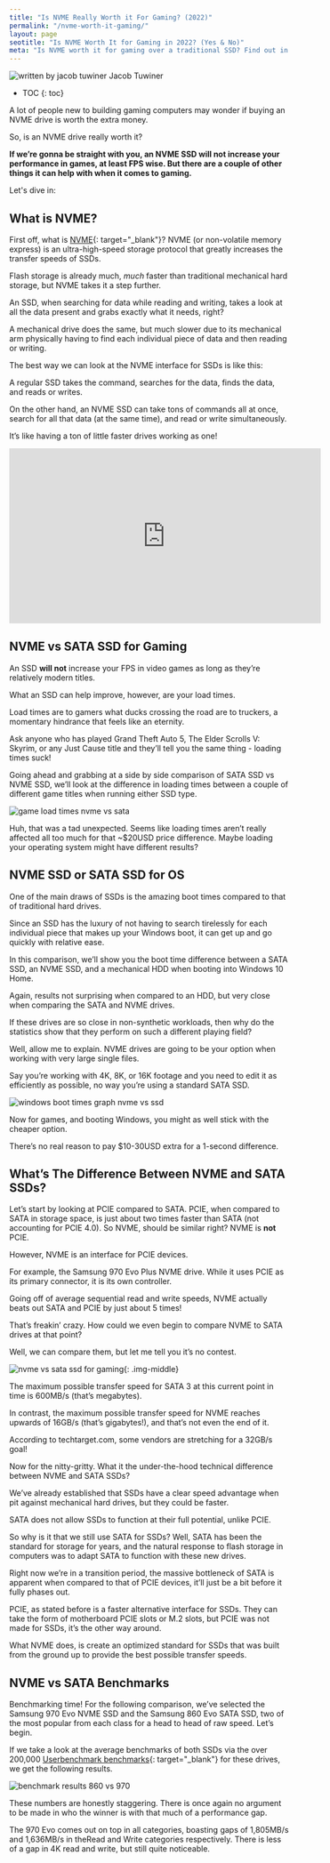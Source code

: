 ```yaml
---
title: "Is NVME Really Worth it For Gaming? (2022)" 
permalink: "/nvme-worth-it-gaming/"
layout: page
seotitle: "Is NVME Worth It for Gaming in 2022? (Yes & No)" 
meta: "Is NVME worth it for gaming over a traditional SSD? Find out in this post!"
---
```


<div class="author-line">
	<img class="author-image" alt="written by jacob tuwiner" src="/img/profile/close.jpg" />
	<span>Jacob Tuwiner</span>
</div>

* TOC
{: toc}

A lot of people new to building gaming computers may wonder if buying an NVME drive is worth the extra money. 

So, is an NVME drive really worth it? 

**If we’re gonna be straight with you, an NVME SSD will not increase your performance in games, at least FPS wise. But there are a couple of other things it can help with when it comes to gaming.** 

Let's dive in: 

## What is NVME? 

First off, what is [NVME](https://searchstorage.techtarget.com/definition/NVMe-non-volatile-memory-express){: target="_blank"}? NVME (or non-volatile memory express) is an ultra-high-speed storage protocol that greatly increases the transfer speeds of SSDs. 

Flash storage is already much, *much* faster than traditional mechanical hard storage, but NVME takes it a step further.

An SSD, when searching for data while reading and writing, takes a look at all the data present and grabs exactly what it needs, right? 

A mechanical drive does the same, but much slower due to its mechanical arm physically having to find each individual piece of data and then reading or writing. 

The best way we can look at the NVME interface for SSDs is like this: 

A regular SSD takes the command, searches for the data, finds the data, and reads or writes. 

On the other hand, an NVME SSD can take tons of commands all at once, search for all that data (at the same time), and read or write simultaneously. 

It’s like having a ton of little faster drives working as one!

<div class="vid-container">
	<iframe width="560" height="315" src="https://www.youtube.com/embed/tIXSSOzyLbs" frameborder="0" allow="accelerometer; autoplay; encrypted-media; gyroscope; picture-in-picture" allowfullscreen></iframe>
</div>

## NVME vs SATA SSD for Gaming 

An SSD **will not** increase your FPS in video games as long as they’re relatively modern titles. 

What an SSD can help improve, however, are your load times. 

Load times are to gamers what ducks crossing the road are to truckers, a momentary hindrance that feels like an eternity. 

Ask anyone who has played Grand Theft Auto 5, The Elder Scrolls V: Skyrim, or any Just Cause title and they’ll tell you the same thing - loading times suck!

Going ahead and grabbing at a side by side comparison of SATA SSD vs NVME SSD, we’ll look at the difference in loading times between a couple of different game titles when running either SSD type.

![game load times nvme vs sata](/img/nvme-worth-it/game-load-times.png)

Huh, that was a tad unexpected. Seems like loading times aren’t really affected all too much for that ~$20USD price difference. Maybe loading your operating system might have different results?

## NVME SSD or SATA SSD for OS 

One of the main draws of SSDs is the amazing boot times compared to that of traditional hard drives. 

Since an SSD has the luxury of not having to search tirelessly for each individual piece that makes up your Windows boot, it can get up and go quickly with relative ease. 

In this comparison, we’ll show you the boot time difference between a SATA SSD, an NVME SSD, and a mechanical HDD when booting into Windows 10 Home.

Again, results not surprising when compared to an HDD, but very close when comparing the SATA and NVME drives. 

If these drives are so close in non-synthetic workloads, then why do the statistics show that they perform on such a different playing field?

Well, allow me to explain. NVME drives are going to be your option when working with very large single files. 

Say you’re working with 4K, 8K, or 16K footage and you need to edit it as efficiently as possible, no way you’re using a standard SATA SSD.

![windows boot times graph nvme vs ssd](/img/nvme-worth-it/windows-boot-times.png)

Now for games, and booting Windows, you might as well stick with the cheaper option. 

There’s no real reason to pay $10-30USD extra for a 1-second difference.

## What’s The Difference Between NVME and SATA SSDs? 

Let’s start by looking at PCIE compared to SATA. PCIE, when compared to SATA in storage space, is just about two times faster than SATA (not accounting for PCIE 4.0). So NVME, should be similar right? NVME is **not** PCIE. 

However, NVME is an interface for PCIE devices. 

For example, the Samsung 970 Evo Plus NVME drive. While it uses PCIE as its primary connector, it is its own controller.

Going off of average sequential read and write speeds, NVME actually beats out SATA and PCIE by just about 5 times! 

That’s freakin’ crazy. How could we even begin to compare NVME to SATA drives at that point?

Well, we can compare them, but let me tell you it’s no contest. 

![nvme vs sata ssd for gaming](/img/nvme-worth-it/nvme-vs-sata.jpg){: .img-middle}

The maximum possible transfer speed for SATA 3 at this current point in time is 600MB/s (that’s megabytes). 

In contrast, the maximum possible transfer speed for NVME reaches upwards of 16GB/s (that’s gigabytes!), and that’s not even the end of it. 

According to techtarget.com, some vendors are stretching for a 32GB/s goal!

Now for the nitty-gritty. What it the under-the-hood technical difference between NVME and SATA SSDs? 

We’ve already established that SSDs have a clear speed advantage when pit against mechanical hard drives, but they could be faster. 

SATA does not allow SSDs to function at their full potential, unlike PCIE. 

So why is it that we still use SATA for SSDs? Well, SATA has been the standard for storage for years, and the natural response to flash storage in computers was to adapt SATA to function with these new drives. 

Right now we’re in a transition period, the massive bottleneck of SATA is apparent when compared to that of PCIE devices, it’ll just be a bit before it fully phases out.

PCIE, as stated before is a faster alternative interface for SSDs. They can take the form of motherboard PCIE slots or M.2 slots, but PCIE was not made for SSDs, it’s the other way around. 

What NVME does, is create an optimized standard for SSDs that was built from the ground up to provide the best possible transfer speeds.

## NVME vs SATA Benchmarks

Benchmarking time! For the following comparison, we’ve selected the Samsung 970 Evo NVME SSD and the Samsung 860 Evo SATA SSD, two of the most popular from each class for a head to head of raw speed. Let’s begin.

If we take a look at the average benchmarks of both SSDs via the over 200,000 [Userbenchmark benchmarks](https://ssd.userbenchmark.com/Compare/Samsung-970-Evo-NVMe-PCIe-M2-250GB-vs-Samsung-860-Evo-250GB/m494033vs3949){: target="_blank"} for these drives, we get the following results.

![benchmark results 860 vs 970](/img/nvme-worth-it/860-vs-970-speed.png)

These numbers are honestly staggering. There is once again no argument to be made in who the winner is with that much of a performance gap.

The 970 Evo comes out on top in all categories, boasting gaps of 1,805MB/s and 1,636MB/s in theRead and Write categories respectively. There is less of a gap in 4K read and write, but still quite noticeable.
